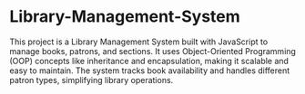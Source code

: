 # Library-Management-System
This project is a Library Management System built with JavaScript to manage books, patrons, and sections. It uses Object-Oriented Programming (OOP) concepts like inheritance and encapsulation, making it scalable and easy to maintain. The system tracks book availability and handles different patron types, simplifying library operations.
